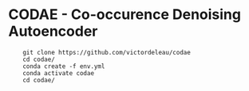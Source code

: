 # CODAE - Co-occurence Denoising Autoencoder

````
    git clone https://github.com/victordeleau/codae
    cd codae/
    conda create -f env.yml
    conda activate codae
    cd codae/
````
